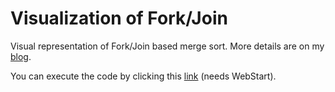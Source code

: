 Visualization of Fork/Join
==========================

Visual representation of Fork/Join based merge sort. More details are on my [blog](http://blog.krecan.net/2011/03/27/visualizing-forkjoin/). 

You can execute the code by clicking this [link](https://github.com/lukas-krecan/fj-demo/raw/master/dist/fj-demo.jnlp) (needs WebStart).